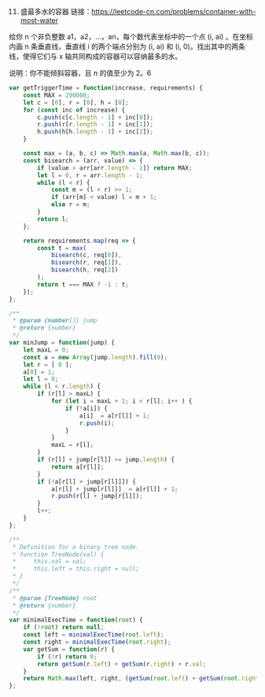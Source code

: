 11. 盛最多水的容器
链接：https://leetcode-cn.com/problems/container-with-most-water

给你 n 个非负整数 a1，a2，...，an，每个数代表坐标中的一个点 (i, ai) 。在坐标内画 n 条垂直线，垂直线 i 的两个端点分别为 (i, ai) 和 (i, 0)。找出其中的两条线，使得它们与 x 轴共同构成的容器可以容纳最多的水。

说明：你不能倾斜容器，且 n 的值至少为 2。6                                                                                                    
```js
var getTriggerTime = function(increase, requirements) {
	const MAX = 200000;
	let c = [0], r = [0], h = [0];
	for (const inc of increase) {
		c.push(c[c.length - 1] + inc[0]);
		r.push(r[r.length - 1] + inc[1]);
		h.push(h[h.length - 1] + inc[2]);
	}

	const max = (a, b, c) => Math.max(a, Math.max(b, c));
	const bisearch = (arr, value) => {
		if (value > arr[arr.length - 1]) return MAX;
		let l = 0, r = arr.length - 1;
		while (l < r) {
			const m = (l + r) >> 1;
			if (arr[m] < value) l = m + 1;
			else r = m;
		}
		return l;
	};

	return requirements.map(req => {
		const t = max(
			bisearch(c, req[0]), 
			bisearch(r, req[1]), 
			bisearch(h, req[2])
		);
		return t === MAX ? -1 : t;
	});
};
```

```js
/**
 * @param {number[]} jump
 * @return {number}
 */
var minJump = function(jump) {
    let maxL = 0;
    const a = new Array(jump.length).fill(0);
    let r = [ 0 ];
    a[0] = 1;
    let l = 0;
    while (l < r.length) {
        if (r[l] > maxL) {
            for (let i = maxL + 1; i < r[l]; i++ ) {
                if (!a[i]) {
                    a[i]  = a[r[l]] + 1;
                    r.push(i);
                }
            }
            maxL = r[l];
        }
        if (r[l] + jump[r[l]] >= jump.length) {
            return a[r[l]];
        }
        if (!a[r[l] + jump[r[l]]]) {
            a[r[l] + jump[r[l]]]  = a[r[l]] + 1;
            r.push(r[l] + jump[r[l]]);
        }
        l++;
    }
};
```

```js
/**
 * Definition for a binary tree node.
 * function TreeNode(val) {
 *     this.val = val;
 *     this.left = this.right = null;
 * }
 */
/**
 * @param {TreeNode} root
 * @return {number}
 */
var minimalExecTime = function(root) {
    if (!root) return null;
    const left = minimalExecTime(root.left);
    const right = minimalExecTime(root.right);
    var getSum = function(r) {
        if (!r) return 0;
        return getSum(r.left) + getSum(r.right) + r.val;
    }
    return Math.max(left, right, (getSum(root.left) + getSum(root.right)) / 2) + root.val;
};
```